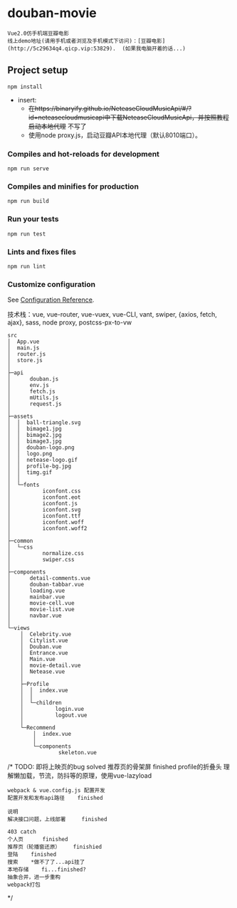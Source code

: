 # douban-movie
    Vue2.0仿手机端豆瓣电影
    线上demo地址(请用手机或者浏览及手机模式下访问)：[豆瓣电影](http://5c29634q4.qicp.vip:53829).  (如果我电脑开着的话...)

## Project setup
```
npm install
```
+ insert:
    - ~~在https://binaryify.github.io/NeteaseCloudMusicApi/#/?id=neteasecloudmusicapi中下载NeteaseCloudMusicApi，并按照教程启动本地代理~~ 不写了
    - 使用node proxy.js，启动豆瓣API本地代理（默认8010端口）。
    
### Compiles and hot-reloads for development
```
npm run serve
```

### Compiles and minifies for production
```
npm run build
```

### Run your tests
```
npm run test
```

### Lints and fixes files
```
npm run lint
```

### Customize configuration
See [Configuration Reference](https://cli.vuejs.org/config/).

技术栈：vue, vue-router, vue-vuex, vue-CLI, vant, swiper, {axios, fetch, ajax}, sass, node proxy, postcss-px-to-vw
```
src
│  App.vue
│  main.js
│  router.js
│  store.js
│
├─api
│      douban.js
│      env.js
│      fetch.js
│      mUtils.js
│      request.js
│
├─assets
│  │  ball-triangle.svg
│  │  bimage1.jpg
│  │  bimage2.jpg
│  │  bimage3.jpg
│  │  douban-logo.png
│  │  logo.png
│  │  netease-logo.gif
│  │  profile-bg.jpg
│  │  timg.gif
│  │
│  └─fonts
│          iconfont.css
│          iconfont.eot
│          iconfont.js
│          iconfont.svg
│          iconfont.ttf
│          iconfont.woff
│          iconfont.woff2
│
├─common
│  └─css
│          normalize.css
│          swiper.css
│
├─components
│      detail-comments.vue
│      douban-tabbar.vue
│      loading.vue
│      mainbar.vue
│      movie-cell.vue
│      movie-list.vue
│      navbar.vue
│
└─views
    │  Celebrity.vue
    │  Citylist.vue
    │  Douban.vue
    │  Entrance.vue
    │  Main.vue
    │  movie-detail.vue
    │  Netease.vue
    │
    ├─Profile
    │  │  index.vue
    │  │
    │  └─children
    │          login.vue
    │          logout.vue
    │
    └─Recommend
        │  index.vue
        │
        └─components
                skeleton.vue
```

/* 
TODO:
    即将上映页的bug     solved
    推荐页的骨架屏     finished
    profile的折叠头
    理解懒加载，节流，防抖等的原理，使用vue-lazyload

    webpack & vue.config.js 配置开发
    配置开发和发布api路径    finished

    说明
    解决接口问题，上线部署     finished

    403 catch
    个人页      finished
    推荐页（轮播窗还原）    finishied
    登陆    finished
    搜索    *做不了了...api挂了
    本地存储    fi...finished?
    抽象合并，进一步重构
    webpack打包
 */
